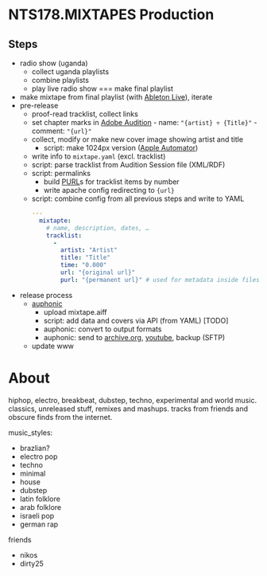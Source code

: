 # NTS178.MIXTAPES Production


## Steps

- radio show (uganda)
    - collect uganda playlists
    - combine playlists
    - play live radio show === make final playlist
- make mixtape from final playlist (with [Ableton Live][]), iterate
- pre-release
    - proof-read tracklist, collect links
    - set chapter marks in [Adobe Audition][]
          - name: `"{artist} ÷ {Title}"`
          - comment: `"{url}"`
    - collect, modify or make new cover image showing artist and title
        - script: make 1024px version ([Apple Automator][])
    - write info to `mixtape.yaml` (excl. tracklist)
    - script: parse tracklist from Audition Session file (XML/RDF)
    - script: permalinks
        - build [PURL][]s for tracklist items by number
        - write apache config redirecting to `{url}`
    - script: combine config from all previous steps and write to YAML
        ```yaml
        ---
          mixtapte:
            # name, description, dates, …
            tracklist:
              -
                artist: "Artist"
                title: "Title"
                time: "0.000"
                url: "{original url}"
                purl: "{permanent url}" # used for metadata inside files
        ```
- release process
    - [auphonic][]
        - upload mixtape.aiff
        - script: add data and covers via API (from YAML) [TODO]
        - auphonic: convert to output formats
        - auphonic: send to [archive.org](), [youtube](), backup (SFTP)
    - update www

# About

hiphop, electro, breakbeat, dubstep, techno, experimental and world music.
classics, unreleased stuff, remixes and mashups.
tracks from friends and obscure finds from the internet.


music_styles:
- brazlian?
- electro pop
- techno
- minimal
- house
- dubstep
- latin folklore
- arab folklore
- israeli pop
- german rap

friends
- nikos
- dirty25


[Ableton Live]: https://www.ableton.com/live
[Adobe Audition]: https://creative.adobe.com/products/audition
[Apple Automator]: https://en.wikipedia.org/wiki/Automator_(software)
[auphonic]: https://auphonic.com
[PURL]: http://en.wikipedia.org/wiki/Persistent_uniform_resource_locator
